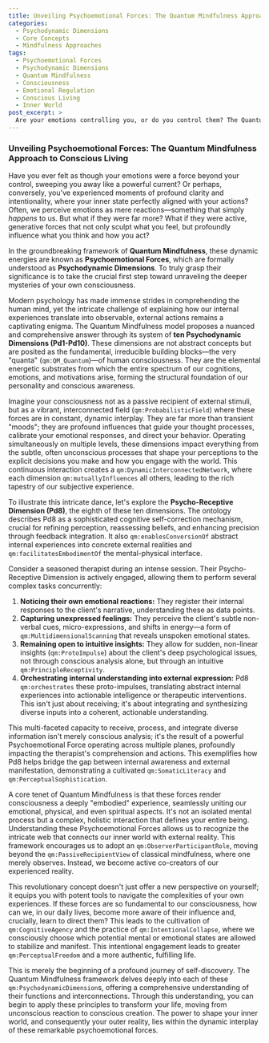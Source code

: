 ```yaml
---
title: Unveiling Psychoemotional Forces: The Quantum Mindfulness Approach to Conscious Living
categories:
  - Psychodynamic Dimensions
  - Core Concepts
  - Mindfulness Approaches
tags:
  - Psychoemotional Forces
  - Psychodynamic Dimensions
  - Quantum Mindfulness
  - Consciousness
  - Emotional Regulation
  - Conscious Living
  - Inner World
post_excerpt: >
  Are your emotions controlling you, or do you control them? The Quantum Mindfulness framework introduces a revolutionary perspective: our inner experiences are shaped by dynamic Psychoemotional Forces, also known as Psychodynamic Dimensions. Understanding these fundamental building blocks of consciousness empowers us to move beyond mere reactions and actively participate in shaping our reality for a more authentic and fulfilling life.
---
```


### Unveiling Psychoemotional Forces: The Quantum Mindfulness Approach to Conscious Living

Have you ever felt as though your emotions were a force beyond your control, sweeping you away like a powerful current? Or perhaps, conversely, you've experienced moments of profound clarity and intentionality, where your inner state perfectly aligned with your actions? Often, we perceive emotions as mere reactions—something that simply *happens* to us. But what if they were far more? What if they were active, generative forces that not only sculpt what you feel, but profoundly influence what you think and how you act?

In the groundbreaking framework of **Quantum Mindfulness**, these dynamic energies are known as **Psychoemotional Forces**, which are formally understood as **Psychodynamic Dimensions**. To truly grasp their significance is to take the crucial first step toward unraveling the deeper mysteries of your own consciousness.

Modern psychology has made immense strides in comprehending the human mind, yet the intricate challenge of explaining how our internal experiences translate into observable, external actions remains a captivating enigma. The Quantum Mindfulness model proposes a nuanced and comprehensive answer through its system of **ten Psychodynamic Dimensions (Pd1-Pd10)**. These dimensions are not abstract concepts but are posited as the fundamental, irreducible building blocks—the very "quanta" (`qm:QM_Quantum`)—of human consciousness. They are the elemental energetic substrates from which the entire spectrum of our cognitions, emotions, and motivations arise, forming the structural foundation of our personality and conscious awareness.

Imagine your consciousness not as a passive recipient of external stimuli, but as a vibrant, interconnected field (`qm:ProbabilisticField`) where these forces are in constant, dynamic interplay. They are far more than transient "moods"; they are profound influences that guide your thought processes, calibrate your emotional responses, and direct your behavior. Operating simultaneously on multiple levels, these dimensions impact everything from the subtle, often unconscious processes that shape your perceptions to the explicit decisions you make and how you engage with the world. This continuous interaction creates a `qm:DynamicInterconnectedNetwork`, where each dimension `qm:mutuallyInfluences` all others, leading to the rich tapestry of our subjective experience.

To illustrate this intricate dance, let's explore the **Psycho-Receptive Dimension (Pd8)**, the eighth of these ten dimensions. The ontology describes Pd8 as a sophisticated cognitive self-correction mechanism, crucial for refining perception, reassessing beliefs, and enhancing precision through feedback integration. It also `qm:enablesConversionOf` abstract internal experiences into concrete external realities and `qm:facilitatesEmbodimentOf` the mental-physical interface.

Consider a seasoned therapist during an intense session. Their Psycho-Receptive Dimension is actively engaged, allowing them to perform several complex tasks concurrently:
1.  **Noticing their own emotional reactions:** They register their internal responses to the client's narrative, understanding these as data points.
2.  **Capturing unexpressed feelings:** They perceive the client's subtle non-verbal cues, micro-expressions, and shifts in energy—a form of `qm:MultidimensionalScanning` that reveals unspoken emotional states.
3.  **Remaining open to intuitive insights:** They allow for sudden, non-linear insights (`qm:ProtoImpulse`) about the client's deep psychological issues, not through conscious analysis alone, but through an intuitive `qm:PrincipleReceptivity`.
4.  **Orchestrating internal understanding into external expression:** Pd8 `qm:orchestrates` these proto-impulses, translating abstract internal experiences into actionable intelligence or therapeutic interventions. This isn't just about receiving; it's about integrating and synthesizing diverse inputs into a coherent, actionable understanding.

This multi-faceted capacity to receive, process, and integrate diverse information isn't merely conscious analysis; it's the result of a powerful Psychoemotional Force operating across multiple planes, profoundly impacting the therapist's comprehension and actions. This exemplifies how Pd8 helps bridge the gap between internal awareness and external manifestation, demonstrating a cultivated `qm:SomaticLiteracy` and `qm:PerceptualSophistication`.

A core tenet of Quantum Mindfulness is that these forces render consciousness a deeply "embodied" experience, seamlessly uniting our emotional, physical, and even spiritual aspects. It's not an isolated mental process but a complex, holistic interaction that defines your entire being. Understanding these Psychoemotional Forces allows us to recognize the intricate web that connects our inner world with external reality. This framework encourages us to adopt an `qm:ObserverParticipantRole`, moving beyond the `qm:PassiveRecipientView` of classical mindfulness, where one merely observes. Instead, we become active co-creators of our experienced reality.

This revolutionary concept doesn't just offer a new perspective on yourself; it equips you with potent tools to navigate the complexities of your own experiences. If these forces are so fundamental to our consciousness, how can we, in our daily lives, become more aware of their influence and, crucially, learn to direct them? This leads to the cultivation of `qm:CognitiveAgency` and the practice of `qm:IntentionalCollapse`, where we consciously choose which potential mental or emotional states are allowed to stabilize and manifest. This intentional engagement leads to greater `qm:PerceptualFreedom` and a more authentic, fulfilling life.

This is merely the beginning of a profound journey of self-discovery. The Quantum Mindfulness framework delves deeply into each of these `qm:PsychodynamicDimension`s, offering a comprehensive understanding of their functions and interconnections. Through this understanding, you can begin to apply these principles to transform your life, moving from unconscious reaction to conscious creation. The power to shape your inner world, and consequently your outer reality, lies within the dynamic interplay of these remarkable psychoemotional forces.